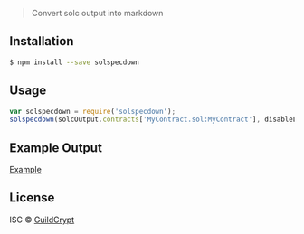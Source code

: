 > Convert solc output into markdown

## Installation

```sh
$ npm install --save solspecdown
```

## Usage

```js
var solspecdown = require('solspecdown');
solspecdown(solcOutput.contracts['MyContract.sol:MyContract'], disableLinkback = false);
```

## Example Output
[Example](https://github.com/GuildCrypt/solspecdown/blob/master/test/test.output.md)

## License

ISC © [GuildCrypt]()
